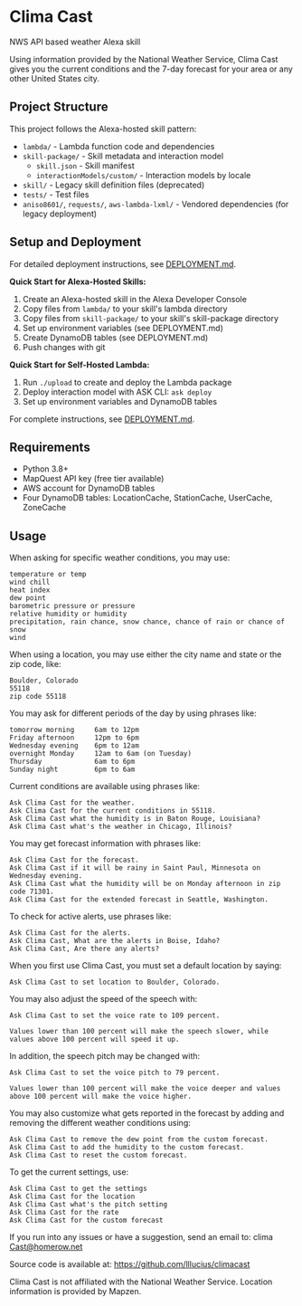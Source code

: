 # Clima Cast
NWS API based weather Alexa skill

Using information provided by the National Weather Service, Clima Cast gives you the current conditions and the 7-day forecast for your area or any other United States city.

## Project Structure

This project follows the Alexa-hosted skill pattern:

- `lambda/` - Lambda function code and dependencies
- `skill-package/` - Skill metadata and interaction model
  - `skill.json` - Skill manifest
  - `interactionModels/custom/` - Interaction models by locale
- `skill/` - Legacy skill definition files (deprecated)
- `tests/` - Test files
- `aniso8601/`, `requests/`, `aws-lambda-lxml/` - Vendored dependencies (for legacy deployment)

## Setup and Deployment

For detailed deployment instructions, see [DEPLOYMENT.md](DEPLOYMENT.md).

**Quick Start for Alexa-Hosted Skills:**

1. Create an Alexa-hosted skill in the Alexa Developer Console
2. Copy files from `lambda/` to your skill's lambda directory
3. Copy files from `skill-package/` to your skill's skill-package directory
4. Set up environment variables (see DEPLOYMENT.md)
5. Create DynamoDB tables (see DEPLOYMENT.md)
6. Push changes with git

**Quick Start for Self-Hosted Lambda:**

1. Run `./upload` to create and deploy the Lambda package
2. Deploy interaction model with ASK CLI: `ask deploy`
3. Set up environment variables and DynamoDB tables

For complete instructions, see [DEPLOYMENT.md](DEPLOYMENT.md).

## Requirements

- Python 3.8+
- MapQuest API key (free tier available)
- AWS account for DynamoDB tables
- Four DynamoDB tables: LocationCache, StationCache, UserCache, ZoneCache

## Usage

When asking for specific weather conditions, you may use:

    temperature or temp
    wind chill
    heat index
    dew point
    barometric pressure or pressure
    relative humidity or humidity
    precipitation, rain chance, snow chance, chance of rain or chance of snow
    wind

When using a location, you may use either the city name and state or the zip code, like:

    Boulder, Colorado
    55118
    zip code 55118

You may ask for different periods of the day by using phrases like:

    tomorrow morning     6am to 12pm
    Friday afternoon     12pm to 6pm
    Wednesday evening    6pm to 12am
    overnight Monday     12am to 6am (on Tuesday)
    Thursday             6am to 6pm
    Sunday night         6pm to 6am

Current conditions are available using phrases like:

    Ask Clima Cast for the weather.
    Ask Clima Cast for the current conditions in 55118.
    Ask Clima Cast what the humidity is in Baton Rouge, Louisiana?
    Ask Clima Cast what's the weather in Chicago, Illinois?

You may get forecast information with phrases like:

    Ask Clima Cast for the forecast.
    Ask Clima Cast if it will be rainy in Saint Paul, Minnesota on Wednesday evening.
    Ask Clima Cast what the humidity will be on Monday afternoon in zip code 71301.
    Ask Clima Cast for the extended forecast in Seattle, Washington.

To check for active alerts, use phrases like:

    Ask Clima Cast for the alerts.
    Ask Clima Cast, What are the alerts in Boise, Idaho?
    Ask Clima Cast, Are there any alerts?

When you first use Clima Cast, you must set a default location by saying:

    Ask Clima Cast to set location to Boulder, Colorado.

You may also adjust the speed of the speech with:

    Ask Clima Cast to set the voice rate to 109 percent.

    Values lower than 100 percent will make the speech slower, while values above 100 percent will speed it up.

In addition, the speech pitch may be changed with:

    Ask Clima Cast to set the voice pitch to 79 percent.

    Values lower than 100 percent will make the voice deeper and values above 100 percent will make the voice higher.

You may also customize what gets reported in the forecast by adding and removing the different weather conditions using:

    Ask Clima Cast to remove the dew point from the custom forecast.
    Ask Clima Cast to add the humidity to the custom forecast.
    Ask Clima Cast to reset the custom forecast.

To get the current settings, use:

    Ask Clima Cast to get the settings
    Ask Clima Cast for the location
    Ask Clima Cast what's the pitch setting
    Ask Clima Cast for the rate
    Ask Clima Cast for the custom forecast

If you run into any issues or have a suggestion, send an email to: clima Cast@homerow.net

Source code is available at: https://github.com/lllucius/climacast

Clima Cast is not affiliated with the National Weather Service.
Location information is provided by Mapzen.

